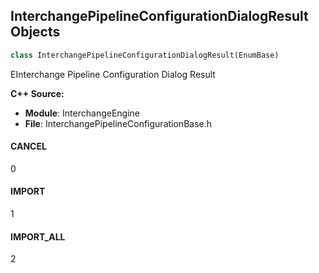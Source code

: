 ## InterchangePipelineConfigurationDialogResult Objects

```python
class InterchangePipelineConfigurationDialogResult(EnumBase)
```

EInterchange Pipeline Configuration Dialog Result

**C++ Source:**

- **Module**: InterchangeEngine
- **File**: InterchangePipelineConfigurationBase.h

<a id="unreal.InterchangePipelineConfigurationDialogResult.CANCEL"></a>

#### CANCEL

0

<a id="unreal.InterchangePipelineConfigurationDialogResult.IMPORT"></a>

#### IMPORT

1

<a id="unreal.InterchangePipelineConfigurationDialogResult.IMPORT_ALL"></a>

#### IMPORT_ALL

2

<a id="unreal.AnimPoseSpaces"></a>